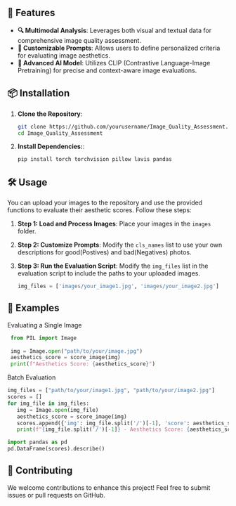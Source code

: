 ## 🚀 Features

- **🔍 Multimodal Analysis**: Leverages both visual and textual data for comprehensive image quality assessment.
- **🎨 Customizable Prompts**: Allows users to define personalized criteria for evaluating image aesthetics.
- **🤖 Advanced AI Model**: Utilizes CLIP (Contrastive Language-Image Pretraining) for precise and context-aware image evaluations.

## 📦 Installation

1. **Clone the Repository**:
   ```bash
   git clone https://github.com/yourusername/Image_Quality_Assessment.git
   cd Image_Quality_Assessment

2. **Install Dependencies:**:
   ```bash
   pip install torch torchvision pillow lavis pandas

## 🛠️ Usage

You can upload your images to the repository and use the provided functions to evaluate their aesthetic scores. Follow these steps:

1. **Step 1: Load and Process Images**: Place your images in the `images` folder.
2. **Step 2: Customize Prompts**: Modify the `cls_names` list to use your own descriptions for good(Postives) and bad(Negatives) photos.
3. **Step 3: Run the Evaluation Script**: Modify the `img_files` list in the evaluation script to include the paths to your uploaded images.

   ```python
   img_files = ['images/your_image1.jpg', 'images/your_image2.jpg']

## 🎨 Examples
Evaluating a Single Image
 ```python
  from PIL import Image
  
  img = Image.open("path/to/your/image.jpg")
  aesthetics_score = score_image(img)
  print(f"Aesthetics Score: {aesthetics_score}")
```

Batch Evaluation
 ```python
img_files = ["path/to/your/image1.jpg", "path/to/your/image2.jpg"]
scores = []
for img_file in img_files:
    img = Image.open(img_file)
    aesthetics_score = score_image(img)
    scores.append({'img': img_file.split('/')[-1], 'score': aesthetics_score})
    print(f"{img_file.split('/')[-1]} - Aesthetics Score: {aesthetics_score}")

import pandas as pd
pd.DataFrame(scores).describe()
```
## 🤝 Contributing
We welcome contributions to enhance this project! Feel free to submit issues or pull requests on GitHub.
